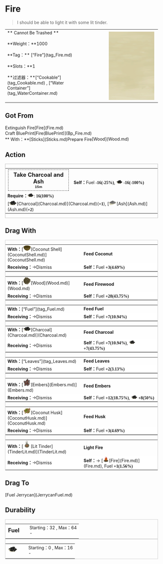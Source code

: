 # Fire  
> I should be able to light it with some lit tinder.  
  
<table class="table table-bordered" data-toggle="table"  data-show-header="false"><thead style="display:none"><tr ><th  style="width:50%;text-align:left;vertical-align:top;"  >title</th><th  style="width:50%;text-align:left;vertical-align:top;"  ></th></tr></thead><tr ><td  style="width:50%;text-align:left;vertical-align:top;"  >** Cannot Be Trashed **<br><br>**Weight：**1000<br><br>**Tag：**	[“Fire”](tag_Fire.md)<br><br>**Slots：**1<br><br>**过滤器：**[“Cookable”](tag_Cookable.md) , [“Water Container”](tag_WaterContainer.md)</td><td  style="width:50%;text-align:left;vertical-align:top;"  ><div style="float:right; margin:5px"><div class="gamecard" style="width:150px; height:225px;"><a href="FireExtinguished.md" style="color:black"><img class="bg" decoding="async" src="Sprite/BG_SandFront.png" href="a.md" style="max-width:150px;max-height:225px;"><img decoding="async" src="Sprite/FireExtinguished.png" class="cardimageNoBack" style="transform: translate(-50%, 0%) scale(0.4398826979472141);"><span style="font-size: 25px;">Fire</span></a></div></div></td></tr></tbody></table>  
  
## Got From  
<div style="display:inline-block"><div class="gamedatalist" style="text-align:left;min-width:200px;min-height:0px;"><div style="display:inline-block"><div style="display:inline-block;vertical-align:middle;">Extinguish Fire</div><div style="display:inline-block;vertical-align:middle;">[Fire](Fire.md)</div></div></div><div class="gamedatalist" style="text-align:left;min-width:200px;min-height:0px;"><div style="display:inline-block"><div style="display:inline-block;vertical-align:middle;">Craft BluePrint</div><div style="display:inline-block;vertical-align:middle;">[Fire(BluePrint)](Bp_Fire.md)</div></div></div><div class="gamedatalist" style="text-align:left;min-width:200px;min-height:0px;"><div style="display:inline-block"><div style="display:inline-block;vertical-align:middle;">** With：**[Sticks](Sticks.md)Prepare Fire</div><div style="display:inline-block;vertical-align:middle;">[Wood](Wood.md)</div></div></div></div>  
  
## Action  
<div  style="border:1px solid #BBB"><table><tr><td rowspan="2" style="width:200px;text-align:center;font-size:1.3em;font-weight:bold"><div style="padding:5px;border:1px dashed #333"><div>Take Charcoal and Ash</div><div style="font-size:0.6em;"><font data-toggle="tooltip" data-placement="top" title="1TP">15m</font></div></div></td><td></td></tr><tr><td><b>Self：</b>Fuel  <span style="font-family:ui-monospace"><b>-16(-25%)</b></span>, <div style="width:20px;display:inline-block;text-align:center"><img decoding="async" src="Sprite/Charcoal.png" href="a.md" style="max-width:20px;max-height:20px;"></div>  <span style="font-family:ui-monospace"><b>-16(-100%)</b></span></td></tr><tr><td colspan="2"><b>Require：</b><div style="width:20px;display:inline-block;text-align:center"><img decoding="async" src="Sprite/Charcoal.png" href="a.md" style="max-width:20px;max-height:20px;"></div>: <span style="font-family:ui-monospace"><b>16(100%)</b></span></td></tr><tr><td colspan="2">[<div style="width:25px;display:inline-block;text-align:center"><img decoding="async" src="Sprite/Charcoal.png" href="a.md" style="max-width:25px;max-height:25px;"></div>[Charcoal](Charcoal.md)](Charcoal.md)(<span style="font-family:ui-monospace"><b>+1</b></span>), [<div style="width:25px;display:inline-block;text-align:center"><img decoding="async" src="Sprite/Ash.png" href="a.md" style="max-width:25px;max-height:25px;"></div>[Ash](Ash.md)](Ash.md)(<span style="font-family:ui-monospace"><b>+2</b></span>)</td></tr></table></div>  
  
  
## Drag With  
<div  style="border:1px solid #CCC;"><table style="margin-bottom:0px;"><tr><td style="width:40%;text-align:left; background-color:#FEFEFE"><b>With：</b>[<div style="width:25px;display:inline-block;text-align:center"><img decoding="async" src="Sprite/CoconutShell.png" href="a.md" style="max-width:25px;max-height:25px;"></div>[Coconut Shell](CoconutShell.md)](CoconutShell.md)</td><td style="width:40%;font-size:1em;font-weight:bold;background-color:#FEFEFE">Feed Coconut  </td></tr><tr style="background-color:#FFFFFF"><td style=""><b>Receiving：</b>→Dismiss</td><td style=""><b>Self：</b>Fuel  <span style="font-family:ui-monospace"><b>+3(4.69%)</b></span></td></tr></table></div>  
<div  style="border:1px solid #CCC;"><table style="margin-bottom:0px;"><tr><td style="width:40%;text-align:left; background-color:#FEFEFE"><b>With：</b>[<div style="width:25px;display:inline-block;text-align:center"><img decoding="async" src="Sprite/Firewood.png" href="a.md" style="max-width:25px;max-height:25px;"></div>[Wood](Wood.md)](Wood.md)</td><td style="width:40%;font-size:1em;font-weight:bold;background-color:#FEFEFE">Feed Firewood  </td></tr><tr style="background-color:#FFFFFF"><td style=""><b>Receiving：</b>→Dismiss</td><td style=""><b>Self：</b>Fuel  <span style="font-family:ui-monospace"><b>+28(43.75%)</b></span></td></tr></table></div>  
<div  style="border:1px solid #CCC;"><table style="margin-bottom:0px;"><tr><td style="width:40%;text-align:left; background-color:#FEFEFE"><b>With：</b>[“Fuel”](tag_Fuel.md)</td><td style="width:40%;font-size:1em;font-weight:bold;background-color:#FEFEFE">Feed Fuel  </td></tr><tr style="background-color:#FFFFFF"><td style=""><b>Receiving：</b>→Dismiss</td><td style=""><b>Self：</b>Fuel  <span style="font-family:ui-monospace"><b>+7(10.94%)</b></span></td></tr></table></div>  
<div  style="border:1px solid #CCC;"><table style="margin-bottom:0px;"><tr><td style="width:40%;text-align:left; background-color:#FEFEFE"><b>With：</b>[<div style="width:25px;display:inline-block;text-align:center"><img decoding="async" src="Sprite/Charcoal.png" href="a.md" style="max-width:25px;max-height:25px;"></div>[Charcoal](Charcoal.md)](Charcoal.md)</td><td style="width:40%;font-size:1em;font-weight:bold;background-color:#FEFEFE">Feed Charcoal  </td></tr><tr style="background-color:#FFFFFF"><td style=""><b>Receiving：</b>→Dismiss</td><td style=""><b>Self：</b>Fuel  <span style="font-family:ui-monospace"><b>+7(10.94%)</b></span>, <div style="width:20px;display:inline-block;text-align:center"><img decoding="async" src="Sprite/Charcoal.png" href="a.md" style="max-width:20px;max-height:20px;"></div>  <span style="font-family:ui-monospace"><b>+7(43.75%)</b></span></td></tr></table></div>  
<div  style="border:1px solid #CCC;"><table style="margin-bottom:0px;"><tr><td style="width:40%;text-align:left; background-color:#FEFEFE"><b>With：</b>[“Leaves”](tag_Leaves.md)</td><td style="width:40%;font-size:1em;font-weight:bold;background-color:#FEFEFE">Feed Leaves  </td></tr><tr style="background-color:#FFFFFF"><td style=""><b>Receiving：</b>→Dismiss</td><td style=""><b>Self：</b>Fuel  <span style="font-family:ui-monospace"><b>+2(3.13%)</b></span></td></tr></table></div>  
<div  style="border:1px solid #CCC;"><table style="margin-bottom:0px;"><tr><td style="width:40%;text-align:left; background-color:#FEFEFE"><b>With：</b>[<div style="width:25px;display:inline-block;text-align:center"><img decoding="async" src="Sprite/Embers.png" href="a.md" style="max-width:25px;max-height:25px;"></div>[Embers](Embers.md)](Embers.md)</td><td style="width:40%;font-size:1em;font-weight:bold;background-color:#FEFEFE">Feed Embers  </td></tr><tr style="background-color:#FFFFFF"><td style=""><b>Receiving：</b>→Dismiss</td><td style=""><b>Self：</b>Fuel  <span style="font-family:ui-monospace"><b>+12(18.75%)</b></span>, <div style="width:20px;display:inline-block;text-align:center"><img decoding="async" src="Sprite/Charcoal.png" href="a.md" style="max-width:20px;max-height:20px;"></div>  <span style="font-family:ui-monospace"><b>+8(50%)</b></span></td></tr></table></div>  
<div  style="border:1px solid #CCC;"><table style="margin-bottom:0px;"><tr><td style="width:40%;text-align:left; background-color:#FEFEFE"><b>With：</b>[<div style="width:25px;display:inline-block;text-align:center"><img decoding="async" src="Sprite/CoconutHusk.png" href="a.md" style="max-width:25px;max-height:25px;"></div>[Coconut Husk](CoconutHusk.md)](CoconutHusk.md)</td><td style="width:40%;font-size:1em;font-weight:bold;background-color:#FEFEFE">Feed Husk  </td></tr><tr style="background-color:#FFFFFF"><td style=""><b>Receiving：</b>→Dismiss</td><td style=""><b>Self：</b>Fuel  <span style="font-family:ui-monospace"><b>+3(4.69%)</b></span></td></tr></table></div>  
<div  style="border:1px solid #CCC;"><table style="margin-bottom:0px;"><tr><td style="width:40%;text-align:left; background-color:#FEFEFE"><b>With：</b>[<div style="width:25px;display:inline-block;text-align:center"><img decoding="async" src="Sprite/TinderLit.png" href="a.md" style="max-width:25px;max-height:25px;"></div>[Lit Tinder](TinderLit.md)](TinderLit.md)</td><td style="width:40%;font-size:1em;font-weight:bold;background-color:#FEFEFE">Light Fire  </td></tr><tr style="background-color:#FFFFFF"><td style=""><b>Receiving：</b>→Dismiss</td><td style=""><b>Self：</b>→ [<div style="width:20px;display:inline-block;text-align:center"><img decoding="async" src="Sprite/Fire.png" href="a.md" style="max-width:20px;max-height:20px;"></div>[Fire](Fire.md)](Fire.md), Fuel  <span style="font-family:ui-monospace"><b>+1(1.56%)</b></span></td></tr></table></div>  
  
## Drag To  
<div style="display:inline-block"><div class="gamedatalist" style="text-align:left;min-width:100px;min-height:0px;">[Fuel Jerrycan](JerrycanFuel.md)</div></div>  
  
## Durability   
<div  style="border:1px solid #CCC;"><table style="margin-bottom:0px;"><tr><td style="width:30%;text-align:left; background-color:#FEFEFE;font-size:1.3em;font-weight:bold;">Fuel</td><td style="font-size:1em;background-color:#FEFEFE">Starting：32 , Max：64<br>-</td></tr><tr style="background-color:#FFFFFF"><td colspan=2></td></tr></table></div>  
<div  style="border:1px solid #CCC;"><table style="margin-bottom:0px;"><tr><td style="width:30%;text-align:left; background-color:#FEFEFE;font-size:1.3em;font-weight:bold;"><div style="width:30px;display:inline-block;text-align:center"><img decoding="async" src="Sprite/Charcoal.png" href="a.md" style="max-width:30px;max-height:30px;"></div></td><td style="font-size:1em;background-color:#FEFEFE">Starting：0 , Max：16<br>-</td></tr><tr style="background-color:#FFFFFF"><td colspan=2></td></tr></table></div>  


<script>document.title="Fire - Card Survival Wiki";</script>